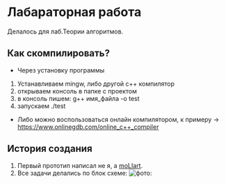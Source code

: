 # Лабараторная работа 
Делалось для лаб.Теории алгоритмов. 
## Как скомпилировать?
* Через установку программы
1. Устанавливаем mingw, либо другой c++ компилятор
2. открываем консоль в папке с проектом
3. в консоль пишем: g++ имя_файла -o test
4. запускаем ./test
* Либо можно воспользоваться онлайн компилятором, к примеру -> https://www.onlinegdb.com/online_c++_compiler
## История создания
1. Первый прототип написал не я, а [moLIart](https://github.com/moLIart).
2. Все задачи делались по блок схеме:
 ![фото:](https://raw.githubusercontent.com/mrgick/labs/main/teoriya_algoritmov/image/img.jpg "")

